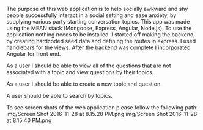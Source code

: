The purpose of this web application is to help socially awkward and shy people successfully interact in a social setting and ease anxiety, by supplying various party starting conversation topics.  This app was made using the MEAN stack (Mongoose, Express, Angular, Node.js). To use the application nothing needs to be installed.  I started off making the backend, by creating hardcoded seed data and defining the routes in express.  I used handlebars for the views.  After the backend was complete I incorporated Angular for front end. 

As a user I should be able to view all of the questions that are not associated with a topic and view questions by their topics.

As a user I should be able to create a new topic and question.

A user should be able to search by topics.

To see screen shots of the web application please follow the following path:
img/Screen Shot 2016-11-28 at 8.15.28 PM.png
img/Screen Shot 2016-11-28 at 8.15.40 PM.png
